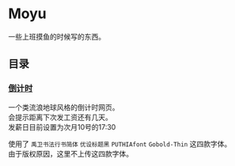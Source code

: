 # Moyu

一些上班摸鱼的时候写的东西。

## 目录

### [倒计时](countdown.html)

一个类流浪地球风格的倒计时网页。  
会提示距离下次发工资还有几天。  
发薪日目前设置为次月10号的17:30

使用了 `禹卫书法行书简体` `优设标题黑` `PUTHIAfont` `Gobold-Thin` 这四款字体。  
由于版权原因，这里不上传这四款字体。
